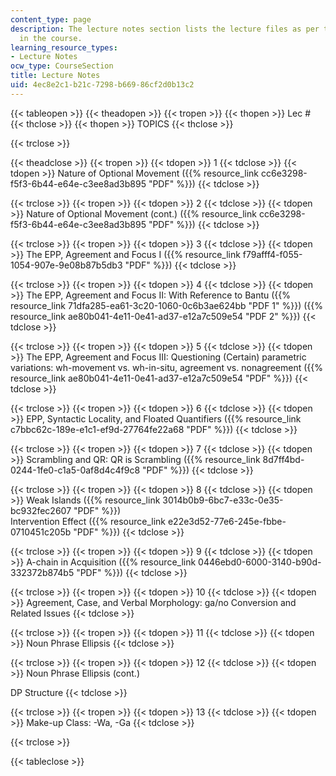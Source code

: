 ```yaml
---
content_type: page
description: The lecture notes section lists the lecture files as per the topics covered
  in the course.
learning_resource_types:
- Lecture Notes
ocw_type: CourseSection
title: Lecture Notes
uid: 4ec8e2c1-b21c-7298-b669-86cf2d0b13c2
---
```


{{< tableopen >}}
{{< theadopen >}}
{{< tropen >}}
{{< thopen >}}
Lec #
{{< thclose >}}
{{< thopen >}}
TOPICS
{{< thclose >}}

{{< trclose >}}

{{< theadclose >}}
{{< tropen >}}
{{< tdopen >}}
1
{{< tdclose >}}
{{< tdopen >}}
Nature of Optional Movement ({{% resource_link cc6e3298-f5f3-6b44-e64e-c3ee8ad3b895 "PDF" %}})
{{< tdclose >}}

{{< trclose >}}
{{< tropen >}}
{{< tdopen >}}
2
{{< tdclose >}}
{{< tdopen >}}
Nature of Optional Movement (cont.) ({{% resource_link cc6e3298-f5f3-6b44-e64e-c3ee8ad3b895 "PDF" %}})
{{< tdclose >}}

{{< trclose >}}
{{< tropen >}}
{{< tdopen >}}
3
{{< tdclose >}}
{{< tdopen >}}
The EPP, Agreement and Focus I ({{% resource_link f79afff4-f055-1054-907e-9e08b87b5db3 "PDF" %}})
{{< tdclose >}}

{{< trclose >}}
{{< tropen >}}
{{< tdopen >}}
4
{{< tdclose >}}
{{< tdopen >}}
The EPP, Agreement and Focus II: With Reference to Bantu ({{% resource_link 71dfa285-ea61-3c20-1060-0c6b3ae624bb "PDF 1" %}}) ({{% resource_link ae80b041-4e11-0e41-ad37-e12a7c509e54 "PDF 2" %}})
{{< tdclose >}}

{{< trclose >}}
{{< tropen >}}
{{< tdopen >}}
5
{{< tdclose >}}
{{< tdopen >}}
The EPP, Agreement and Focus III: Questioning (Certain) parametric variations: wh-movement vs. wh-in-situ, agreement vs. nonagreement ({{% resource_link ae80b041-4e11-0e41-ad37-e12a7c509e54 "PDF" %}})
{{< tdclose >}}

{{< trclose >}}
{{< tropen >}}
{{< tdopen >}}
6
{{< tdclose >}}
{{< tdopen >}}
EPP, Syntactic Locality, and Floated Quantifiers ({{% resource_link c7bbc62c-189e-e1c1-ef9d-27764fe22a68 "PDF" %}})
{{< tdclose >}}

{{< trclose >}}
{{< tropen >}}
{{< tdopen >}}
7
{{< tdclose >}}
{{< tdopen >}}
Scrambling and QR: QR is Scrambling ({{% resource_link 8d7ff4bd-0244-1fe0-c1a5-0af8d4c4f9c8 "PDF" %}})
{{< tdclose >}}

{{< trclose >}}
{{< tropen >}}
{{< tdopen >}}
8
{{< tdclose >}}
{{< tdopen >}}
Weak Islands ({{% resource_link 3014b0b9-6bc7-e33c-0e35-bc932fec2607 "PDF" %}})  
Intervention Effect ({{% resource_link e22e3d52-77e6-245e-fbbe-0710451c205b "PDF" %}})
{{< tdclose >}}

{{< trclose >}}
{{< tropen >}}
{{< tdopen >}}
9
{{< tdclose >}}
{{< tdopen >}}
A-chain in Acquisition ({{% resource_link 0446ebd0-6000-3140-b90d-332372b874b5 "PDF" %}})
{{< tdclose >}}

{{< trclose >}}
{{< tropen >}}
{{< tdopen >}}
10
{{< tdclose >}}
{{< tdopen >}}
Agreement, Case, and Verbal Morphology: ga/no Conversion and Related Issues
{{< tdclose >}}

{{< trclose >}}
{{< tropen >}}
{{< tdopen >}}
11
{{< tdclose >}}
{{< tdopen >}}
Noun Phrase Ellipsis
{{< tdclose >}}

{{< trclose >}}
{{< tropen >}}
{{< tdopen >}}
12
{{< tdclose >}}
{{< tdopen >}}
Noun Phrase Ellipsis (cont.)  
  
DP Structure
{{< tdclose >}}

{{< trclose >}}
{{< tropen >}}
{{< tdopen >}}
13
{{< tdclose >}}
{{< tdopen >}}
Make-up Class: -Wa, -Ga
{{< tdclose >}}

{{< trclose >}}

{{< tableclose >}}